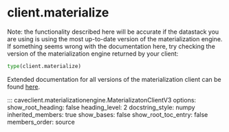 # client.materialize

Note: the functionality described here will be accurate if the datastack you are using
is using the most up-to-date version of the materialization engine. If something seems
wrong with the documentation here, try checking the version of the materialization
engine returned by your client:

```python
type(client.materialize)
```

Extended documentation for all versions of the materialization client can be found
[here](../extended_api/materialization.md).

::: caveclient.materializationengine.MaterializatonClientV3
    options:
        show_root_heading: false
        heading_level: 2
        docstring_style: numpy
        inherited_members: true
        show_bases: false
        show_root_toc_entry: false
        members_order: source
